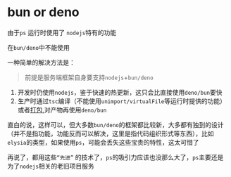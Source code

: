 # bun or deno

由于`ps` 运行时使用了 `nodejs`特有的功能

在`bun/deno`中不能使用

一种简单的解决方法是：
> 前提是服务端框架自身要支持`nodejs`+`bun/deno`
1. 开发时仍使用`nodejs`，鉴于快速的热更新，这只会比直接使用`deno/bun`要快
2. 生产时通过`tsc`编译（不能使用`unimport/virtualFile`等运行时提供的功能）或者[打包](./bundle.md),对产物再使用`deno/bun`


直白的说，这样可以，但大多数`bun/deno`的框架都比较新，大多都有独到的设计（并不是指功能，功能反而可以解决，这里是指代码组织形式等东西），比如`elysia`的类型，如果使用`ps`，可能会丢失这些宝贵的特性，这太可惜了

再说了，都用这些`“先进”` 的技术了，`ps`的吸引力应该也没那么大了，`ps`主要还是为了`nodejs`相关的老旧项目服务

